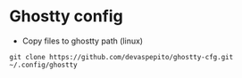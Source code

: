 # Ghostty config

- Copy files to ghostty path (linux)

```
git clone https://github.com/devaspepito/ghostty-cfg.git ~/.config/ghostty
```

